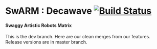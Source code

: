 # SwARM : Decawave [![Build Status](https://travis-ci.org/rose-projects/SwARM.svg?branch=decawave)](https://travis-ci.org/rose-projects/SwARM)

#### Swaggy Artistic Robots Matrix

This is the dev branch. Here are our clean merges from our features.
Release versions are in master branch.
